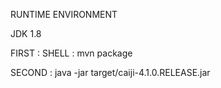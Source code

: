 RUNTIME ENVIRONMENT 

JDK 1.8


FIRST : SHELL : mvn package



SECOND : java -jar target/caiji-4.1.0.RELEASE.jar